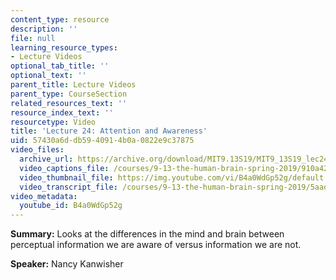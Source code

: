 ```yaml
---
content_type: resource
description: ''
file: null
learning_resource_types:
- Lecture Videos
optional_tab_title: ''
optional_text: ''
parent_title: Lecture Videos
parent_type: CourseSection
related_resources_text: ''
resource_index_text: ''
resourcetype: Video
title: 'Lecture 24: Attention and Awareness'
uid: 57430a6d-db59-4091-4b0a-0822e9c37875
video_files:
  archive_url: https://archive.org/download/MIT9.13S19/MIT9_13S19_lec24_300k.mp4
  video_captions_file: /courses/9-13-the-human-brain-spring-2019/910a42344cf15fb488b2d172a136529b_B4a0WdGp52g.vtt
  video_thumbnail_file: https://img.youtube.com/vi/B4a0WdGp52g/default.jpg
  video_transcript_file: /courses/9-13-the-human-brain-spring-2019/5aad709cacf529f11cb09c7e4706ec70_B4a0WdGp52g.pdf
video_metadata:
  youtube_id: B4a0WdGp52g
---
```


**Summary:** Looks at the differences in the mind and brain between perceptual information we are aware of versus information we are not.

**Speaker:** Nancy Kanwisher
